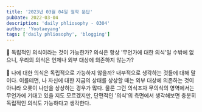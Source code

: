 ```yaml
---
title: '2023년 03월 04일 철학 문답'
pubDate: 2022-03-04
description: 'daily phliosophy - 0304'
author: 'Yootaeyang'
tags: ['daily phliosophy', 'blogging']
---
```


🤔 독립적인 의식이라는 것이 가능한가? 의식은 항상 '무언가에 대한 의식'일 수밖에 없으니, 우리의 의식은 언제나 외부 대상에 의존하지 않는가?

📢 나에 대한 의식은 독립적으로 가능하지 않을까? 내부적으로 생각하는 것들에 대해 말이다. 이를테면, 나 자신에 대한 지금의 상태를 상상할 때는 외부 대상에 의존하는 것이 아니라 오롯이 나만을 상상하는 경우가 많다. 물론 그런 의식조차 무의식의 영역에서는 무언가에 기대고 있을 지도 모르겠지만, 단편적인 '의식'의 측면에서 생각해보면 충분히 독립적인 의식도 가능하다고 생각한다.
